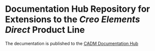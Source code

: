 # Documentation Hub Repository for Extensions to the _Creo Elements Direct_ Product Line

The decumentation is published to the [CADM Documentation Hub](https://cadm-inc.github.io/osdm-extensions/)